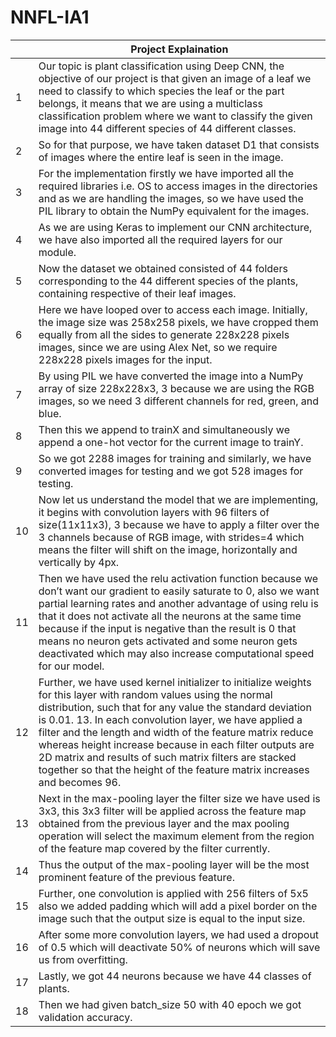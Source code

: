 # NNFL-IA1
|    | Project Explaination                                                                                                                                                                                                                                                                                                                                                                                                                                                                                |
|----|-------------------------------------------------------------------------------------------------------------------------------------------------------------------------------------------------------------------------------------------------------------------------------------------------------------------------------------------------------------------------------------------------------------------------------------------------------------------------------------------------------|
| 1  | Our topic is plant classification using Deep CNN, the objective of our project is that given an image of a leaf we need to classify to which species the leaf or the part belongs, it means that we are using a multiclass classification problem where we want to classify the given image into 44 different species of 44 different classes.                                                                                                                                                        |
| 2  | So for that purpose, we have taken dataset D1 that consists of images where the entire leaf is seen in the image.                                                                                                                                                                                                                                                                                                                                                                                     |
| 3  | For the implementation firstly we have imported all the required libraries i.e. OS to access images in the directories and as we are handling the images, so we have used the PIL library to obtain the NumPy equivalent for the images.                                                                                                                                                                                                                                                              |
| 4  | As we are using Keras to implement our CNN architecture, we have also imported all the required layers for our module.                                                                                                                                                                                                                                                                                                                                                                                |
| 5  | Now the dataset we obtained consisted of 44 folders corresponding to the 44 different species of the plants, containing respective of their leaf images.                                                                                                                                                                                                                                                                                                                                              |
| 6  | Here we have looped over to access each image. Initially, the image size was 258x258 pixels, we have cropped them equally from all the sides to generate 228x228 pixels images, since we are using Alex Net, so we require 228x228 pixels images for the input.                                                                                                                                                                                                                                       |
| 7  | By using PIL we have converted the image into a NumPy array of size 228x228x3, 3 because we are using the RGB images, so we need 3 different channels for red, green, and blue.                                                                                                                                                                                                                                                                                                                       |
| 8  | Then this we append to trainX and simultaneously we append a one-hot vector for the current image to trainY.                                                                                                                                                                                                                                                                                                                                                                                          |
| 9  | So we got 2288 images for training and similarly, we have converted images for testing and we got 528 images for testing.                                                                                                                                                                                                                                                                                                                                                                             |
| 10 | Now let us understand the model that we are implementing, it begins with convolution layers with 96 filters of size(11x11x3), 3 because we have to apply a filter over the 3 channels because of RGB image, with strides=4 which means the filter will shift on the image, horizontally and vertically by 4px.                                                                                                                                                                                        |
| 11 | Then we have used the relu activation function because we don’t want our gradient to easily saturate to 0, also we want partial learning rates and another advantage of using relu is that it does not activate all the neurons at the same time because if the input is negative than the result is 0 that means no neuron gets activated and some neuron gets deactivated which may also increase computational speed for our model.                                                                |
| 12 | Further, we have used kernel initializer to initialize weights for this layer with random values using the normal distribution, such that for any value the standard deviation is 0.01. 13. In each convolution layer, we have applied a filter and the length and width of the feature matrix reduce whereas height increase because in each filter outputs are 2D matrix and results of such matrix filters are stacked together so that the height of the feature matrix increases and becomes 96. |
| 13 | Next in the max-pooling layer the filter size we have used is 3x3, this 3x3 filter will be applied across the feature map obtained from the previous layer and the max pooling operation will select the maximum element from the region of the feature map covered by the filter currently.                                                                                                                                                                                                          |
| 14 | Thus the output of the max-pooling layer will be the most prominent feature of the previous feature.                                                                                                                                                                                                                                                                                                                                                                                                  |
| 15 | Further, one convolution is applied with 256 filters of 5x5 also we added padding which will add a pixel border on the image such that the output size is equal to the input size.                                                                                                                                                                                                                                                                                                                    |
| 16 | After some more convolution layers, we had used a dropout of 0.5 which will deactivate 50% of neurons which will save us from overfitting.                                                                                                                                                                                                                                                                                                                                                            |
| 17 | Lastly, we got 44 neurons because we have 44 classes of plants.                                                                                                                                                                                                                                                                                                                                                                                                                                       |
| 18 | Then we had given batch_size 50 with 40 epoch we got validation accuracy.                                                                                                                                                                                                                                                                                                                                                                                                                             |
